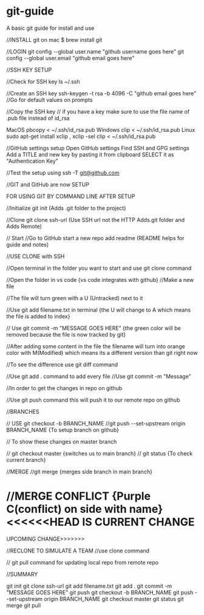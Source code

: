 # git-guide
A basic git guide for install and use


//INSTALL
git on mac $ brew install git

//LOGIN
git config --global user.name "github username goes here"
git config --global user.email "github email goes here"

//SSH KEY SETUP

 //Check for SSH key
 ls ~/.ssh

 //Create an SSH key
 ssh-keygen -t rsa -b 4096 -C "github email goes here"    //Go for default values on prompts

 //Copy the SSH key   // if you have a key make sure to use the file name of .pub file instead of id_rsa
 
 MacOS    pbcopy < ~/.ssh/id_rsa.pub
 Windows  clip < ~/.ssh/id_rsa.pub
 Linux    sudo apt-get install xclip , xclip -sel clip < ~/.ssh/id_rsa.pub

 //GitHub settings setup
   Open GitHub settings 
   Find SSH and GPG settings
   Add a TITLE and new key by pasting it from clipboard SELECT it as "Authentication Key"

//Test the setup using 
ssh -T git@github.com

//GIT and GitHub are now SETUP


FOR USING GIT BY COMMAND LINE AFTER SETUP

//Initialize 
git init (Adds .git folder to the project)

//Clone 
git clone ssh-url (Use SSH url not the HTTP Adds.git folder and Adds Remote)

// Start 
 //Go to GitHub start a new repo add readme (README helps for guide and notes)
 
 //USE CLONE with SSH 
 
 //Open terminal in the folder you want to start and use git clone command

 //Open the folder in vs code {vs code integrates with github}
  //Make a new file
  
  //The file will turn green with a U (Untracked) next to it
  
  //Use git add filename.txt in terminal {the U will change to A which means the file is added to index}

  // Use git commit -m "MESSAGE GOES HERE" {the green color will be removed because the file is now tracked by git}

  //After adding some content in the file the filename will turn into orange color with M(Modified) which means its a different version than git right now 

  //To see the difference use git diff command 


  //Use git add . command to add every file 
  //Use git commit -m "Message"

  //In order to get the changes in repo on github 
  
  //Use git push command this will push it to our remote repo on github

  
  
  
  //BRANCHES

  
  // USE git checkout -b BRANCH_NAME
  //git push --set-upstream origin BRANCH_NAME {To setup branch on github}

  // To show these changes on master branch
  
   // git checkout master {switches us to main branch}
   // git status {To check current branch}

   //MERGE
     //git merge {merges side branch in main branch}

   //MERGE CONFLICT {Purple C(conflict) on side with name}
   <<<<<<HEAD IS CURRENT CHANGE
   ======
   UPCOMING CHANGE>>>>>>>

   //RECLONE TO SIMULATE A TEAM
   //use clone command 

   // git pull command for updating local repo from remote repo






//SUMMARY

git init
git clone ssh-url
git add filename.txt
git add .
git commit -m "MESSAGE GOES HERE"
git push
git checkout -b BRANCH_NAME
git push --set-upstream origin BRANCH_NAME
git checkout master
git status
git merge
git pull
